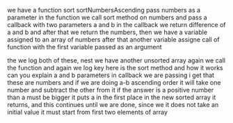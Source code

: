 we have a function sort sortNumbersAscending pass numbers as a parameter in the function we call sort method on numbers and pass a callback with two parameters a and b in the callback we return difference of a and b and after that we return the numbers, then we have a variable assigned to an array of numbers after that another variable assigne call of function with the first variable passed as an argument

the we log both of these, nest we have another unsorted array again we call the function and again we log key here is the sort method and how it works can you explain a and b parameters in callback we are passing i get that these are numbers and if we are doing a-b ascending order it will take one number and subtract the other from it if the answer is a positive number than a must be bigger it puts a in the first place in the new sorted array it returns, and this continues until we are done, since we it does not take an initial value it must start from first two elements of array